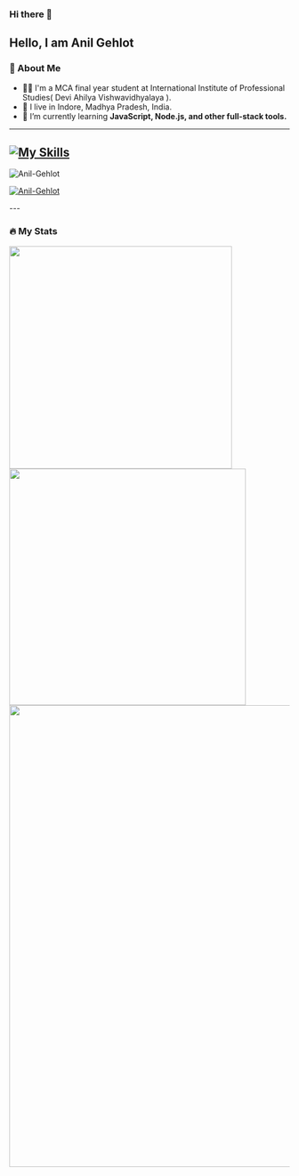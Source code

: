 ### Hi there 👋

**Hello, I am Anil Gehlot**
---
### 👦 About Me
- 👨‍💻 I'm a MCA final year student at International Institute of Professional Studies( Devi Ahilya Vishwavidhyalaya ).
- 📍 I live in Indore, Madhya Pradesh, India.
- 🌱 I’m currently learning **JavaScript, Node.js, and other full-stack tools.**
---

[![My Skills](https://skillicons.dev/icons?i=html,css,js,git,github,python,flask,linux,mysql,discord&perline=5)](https://skillicons.dev)
---

<p align="left"> <img src="https://komarev.com/ghpvc/?username=Anil-Gehlot&label=Profile%20views&color=0e75b6&style=flat" alt="Anil-Gehlot" /> </p>
<p align="left"> <a href="https://github.com/ryo-ma/github-profile-trophy"><img src="https://github-profile-trophy.vercel.app/?username=Anil-Gehlot" alt="Anil-Gehlot" /></a> </p>
---



### 🔥 My Stats 
<img width="400" src="https://github-readme-stats.vercel.app/api?username=Anil-Gehlot&count_private=true&show_icons=true&theme=react" />  <img width="425" src="https://streak-stats.demolab.com/?user=Anil-Gehlot&theme=react" />
<img width="830" src="https://github-readme-activity-graph.vercel.app/graph?username=Anil-Gehlot&bg_color=21232a&color=a8eeff&line=61dafb&point=f0fcff&area=true&hide_border=false" />
